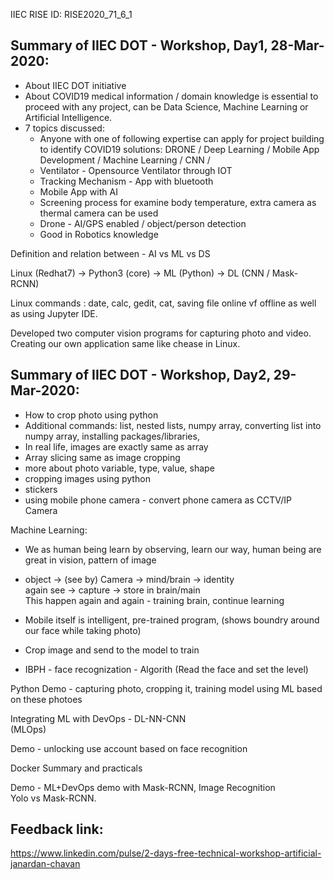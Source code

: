 IIEC RISE ID: RISE2020_71_6_1
## Summary of IIEC DOT - Workshop, Day1, 28-Mar-2020:
- About IIEC DOT initiative
- About COVID19 medical information / domain knowledge is essential to proceed with any project, can be Data Science, Machine Learning or Artificial Intelligence.
- 7 topics discussed:
	- Anyone with one of following expertise can apply for project building to identify COVID19 solutions: DRONE / Deep Learning / Mobile App Development / Machine Learning / CNN / 
	- Ventilator - Opensource Ventilator through IOT
	- Tracking Mechanism - App with bluetooth
	- Mobile App with AI
	- Screening process for examine body temperature, extra camera as thermal camera can be used
	- Drone - AI/GPS enabled / object/person detection
	- Good in Robotics knowledge

Definition and relation between - AI vs ML vs DS

Linux (Redhat7) -> Python3 (core) -> ML (Python) -> DL (CNN / Mask-RCNN)

Linux commands : date, calc, gedit, cat, saving file online vf offline as well as using Jupyter IDE.

Developed two computer vision programs for capturing photo and video.
Creating our own application same like chease in Linux.

## Summary of IIEC DOT - Workshop, Day2, 29-Mar-2020:
- How to crop photo using python
- Additional commands: list, nested lists, numpy array, converting list into numpy array, installing packages/libraries,
- In real life, images are exactly same as array
- Array slicing same as image cropping
- more about photo variable, type, value, shape
- cropping images using python
- stickers
- using mobile phone camera - convert phone camera as CCTV/IP Camera

Machine Learning:
- We as human being learn by observing, learn our way, human being are great in vision, pattern of image
- object -> (see by) Camera -> mind/brain -> identity <br/>
  again see -> capture  -> store in brain/main <br/>
  This happen again and again - training brain, continue learning

- Mobile itself is intelligent, pre-trained program, (shows boundry around our face while taking photo)
- Crop image and send to the model to train
- IBPH - face recognization - Algorith (Read the face and set the level)

Python Demo - capturing photo, cropping it, training model using ML based on these photoes

Integrating ML with DevOps - DL-NN-CNN <br/>
(MLOps)

Demo - unlocking use account based on face recognition

Docker Summary and practicals

Demo - ML+DevOps demo with Mask-RCNN, Image Recognition <br/>
Yolo vs Mask-RCNN.

## Feedback link:
https://www.linkedin.com/pulse/2-days-free-technical-workshop-artificial-janardan-chavan
